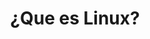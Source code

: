 ---
sidebar_position: 2
title: ¿Que es Linux?
description: en este tutorial entenderas lo basico de linux
keywords: [linux, curso linux, contenedores, devops, historia de linux, ventajas de linux, casos de uso de linux, linux tutorial, linux desde cero, linux para principiantes, linux avanzado, linux en producción]
sidebar_label: ¿Que es linux?
tags: [linux]
---